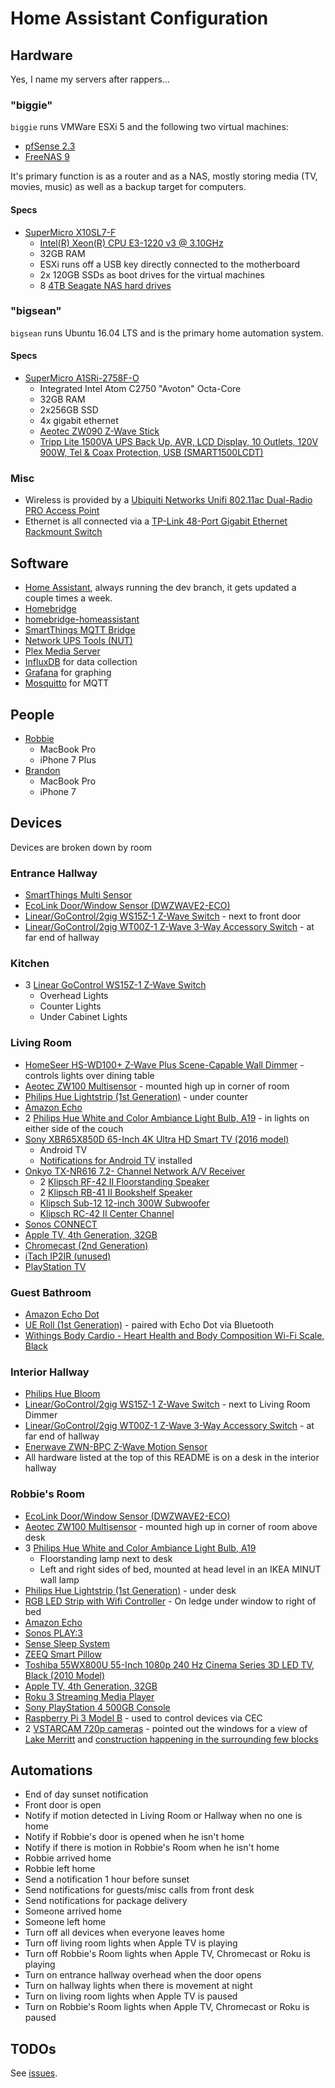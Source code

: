 # Home Assistant Configuration

## Hardware
Yes, I name my servers after rappers...

### "biggie"

`biggie` runs VMWare ESXi 5 and the following two virtual machines:
  - [pfSense 2.3][pfsense]
  - [FreeNAS 9][freenas]

It's primary function is as a router and as a NAS, mostly storing media (TV, movies, music) as well as a backup target for computers.

#### Specs

- [SuperMicro X10SL7-F][supermicro-x10sl7-f]
  - [Intel(R) Xeon(R) CPU E3-1220 v3 @ 3.10GHz][intel-e3-1220-v3]
  - 32GB RAM
  - ESXi runs off a USB key directly connected to the motherboard
  - 2x 120GB SSDs as boot drives for the virtual machines
  - 8 [4TB Seagate NAS hard drives][seagate-hdd]


### "bigsean"

`bigsean` runs Ubuntu 16.04 LTS and is the primary home automation system.

#### Specs

- [SuperMicro A1SRi-2758F-O][supermicro-a1sri-2758f]
  - Integrated Intel Atom C2750 "Avoton" Octa-Core
  - 32GB RAM
  - 2x256GB SSD
  - 4x gigabit ethernet
  - [Aeotec ZW090 Z-Wave Stick][aeotec-zstick]
  - [Tripp Lite 1500VA UPS Back Up, AVR, LCD Display, 10 Outlets, 120V 900W, Tel & Coax Protection, USB (SMART1500LCDT)][tripp-lite-ups]

### Misc
- Wireless is provided by a [Ubiquiti Networks Unifi 802.11ac Dual-Radio PRO Access Point][uap-ac-pro-us]
- Ethernet is all connected via a [TP-Link 48-Port Gigabit Ethernet Rackmount Switch][tplink-switch]

## Software
- [Home Assistant](https://home-assistant.io/), always running the dev branch, it gets updated a couple times a week.
- [Homebridge][homebridge]
- [homebridge-homeassistant][homebridge-homeassistant]
- [SmartThings MQTT Bridge][homebridge-homeassistant]
- [Network UPS Tools (NUT)][nut]
- [Plex Media Server][plex]
- [InfluxDB][influxdb] for data collection
- [Grafana][grafana] for graphing
- [Mosquitto][mosquitto] for MQTT

## People
- [Robbie][robbie-twitter]
  - MacBook Pro
  - iPhone 7 Plus
- [Brandon][brandon-twitter]
  - MacBook Pro
  - iPhone 7

## Devices
Devices are broken down by room

### Entrance Hallway
- [SmartThings Multi Sensor][st-multi-sensor]
- [EcoLink Door/Window Sensor (DWZWAVE2-ECO)][ecolink-door-sensor]
- [Linear/GoControl/2gig WS15Z-1 Z-Wave Switch][linear-ws15z-1] - next to front door
- [Linear/GoControl/2gig WT00Z-1 Z-Wave 3-Way Accessory Switch][linear-wt00z-1] - at far end of hallway

### Kitchen
- 3 [Linear GoControl WS15Z-1 Z-Wave Switch][linear-ws15z-1]
  - Overhead Lights
  - Counter Lights
  - Under Cabinet Lights

### Living Room
- [HomeSeer HS-WD100+ Z-Wave Plus Scene-Capable Wall Dimmer][hs-wd100+] - controls lights over dining table
- [Aeotec ZW100 Multisensor][multisensor] - mounted high up in corner of room
- [Philips Hue Lightstrip (1st Generation)][hue-lightstrip] - under counter
- [Amazon Echo][amazon-echo]
- 2 [Philips Hue White and Color Ambiance Light Bulb, A19][hue-bulb] - in lights on either side of the couch
- [Sony XBR65X850D 65-Inch 4K Ultra HD Smart TV (2016 model)][sony-xbr65x850d-tv]
  - Android TV
  - [Notifications for Android TV][nfatv] installed
- [Onkyo TX-NR616 7.2- Channel Network A/V Receiver][onkyo-tx-nr616]
  - 2 [Klipsch RF-42 II Floorstanding Speaker][klipsch-rf42]
  - 2 [Klipsch RB-41 II Bookshelf Speaker][klipsch-rb41]
  - [Klipsch Sub-12 12-inch 300W Subwoofer][klipsch-sub-12]
  - [Klipsch RC-42 II Center Channel][klipsch-rc42]
- [Sonos CONNECT][sonos-connect]
- [Apple TV, 4th Generation, 32GB][apple-tv]
- [Chromecast (2nd Generation)][chromecast]
- [iTach IP2IR (unused)][itach-ip2ir]
- [PlayStation TV][pstv]

### Guest Bathroom
- [Amazon Echo Dot][amazon-echo-dot]
- [UE Roll (1st Generation)][ue-roll] - paired with Echo Dot via Bluetooth
- [Withings Body Cardio - Heart Health and Body Composition Wi-Fi Scale, Black][withings-scale]

### Interior Hallway
- [Philips Hue Bloom][hue-bloom]
- [Linear/GoControl/2gig WS15Z-1 Z-Wave Switch][linear-ws15z-1] - next to Living Room Dimmer
- [Linear/GoControl/2gig WT00Z-1 Z-Wave 3-Way Accessory Switch][linear-wt00z-1] - at far end of hallway
- [Enerwave ZWN-BPC Z-Wave Motion Sensor][enerwave-zwn-bpc]
- All hardware listed at the top of this README is on a desk in the interior hallway

### Robbie's Room
- [EcoLink Door/Window Sensor (DWZWAVE2-ECO)][ecolink-door-sensor]
- [Aeotec ZW100 Multisensor][multisensor] - mounted high up in corner of room above desk
- 3 [Philips Hue White and Color Ambiance Light Bulb, A19][hue-bulb]
  - Floorstanding lamp next to desk
  - Left and right sides of bed, mounted at head level in an IKEA MINUT wall lamp
- [Philips Hue Lightstrip (1st Generation)][hue-lightstrip] - under desk
- [RGB LED Strip with Wifi Controller][rgb-led-strip] - On ledge under window to right of bed
- [Amazon Echo][amazon-echo]
- [Sonos PLAY:3][sonos-play3]
- [Sense Sleep System][hello-sense]
- [ZEEQ Smart Pillow][zeeq-pillow]
- [Toshiba 55WX800U 55-Inch 1080p 240 Hz Cinema Series 3D LED TV, Black (2010 Model)][toshiba-55wx800u]
- [Apple TV, 4th Generation, 32GB][apple-tv]
- [Roku 3 Streaming Media Player][roku-3]
- [Sony PlayStation 4 500GB Console][playstation-4]
- [Raspberry Pi 3 Model B][raspi] - used to control devices via CEC
- 2 [VSTARCAM 720p cameras][vstarcam] - pointed out the windows for a view of [Lake Merritt][lake-merritt] and [construction happening in the surrounding few blocks][bvdsp]

## Automations
- End of day sunset notification
- Front door is open
- Notify if motion detected in Living Room or Hallway when no one is home
- Notify if Robbie's door is opened when he isn't home
- Notify if there is motion in Robbie's Room when he isn't home
- Robbie arrived home
- Robbie left home
- Send a notification 1 hour before sunset
- Send notifications for guests/misc calls from front desk
- Send notifications for package delivery
- Someone arrived home
- Someone left home
- Turn off all devices when everyone leaves home
- Turn off living room lights when Apple TV is playing
- Turn off Robbie's Room lights when Apple TV, Chromecast or Roku is playing
- Turn on entrance hallway overhead when the door opens
- Turn on hallway lights when there is movement at night
- Turn on living room lights when Apple TV is paused
- Turn on Robbie's Room lights when Apple TV, Chromecast or Roku is paused

## TODOs
See [issues](https://github.com/robbiet480/Home-Assistant-Config/issues).

[homebridge]: https://github.com/nfarina/homebridge
[homebridge-homeassistant]: https://github.com/home-assistant/homebridge-homeassistant
[smartthings-bridge]: https://github.com/stjohnjohnson/smartthings-mqtt-bridge
[nut]: http://networkupstools.org/
[plex]: https://www.plex.tv/
[influxdb]: https://www.influxdata.com/
[robbie-twitter]: https://twitter.com/robbie
[brandon-twitter]: https://twitter.com/bitsofbrandon
[st-multi-sensor]: http://amzn.to/2kxGXMM
[linear-ws15z-1]: http://amzn.to/2l1ZwMu
[ecolink-door-sensor]: http://amzn.to/2kfzKVq
[linear-wt00z-1]: http://amzn.to/2l6qX7B
[hs-wd100+]: http://amzn.to/2kUUSgL
[multisensor]: http://amzn.to/2kiWcrJ
[hue-lightstrip]: http://amzn.to/2kV11JM
[amazon-echo]: http://amzn.to/2kFpGUm
[hue-bulb]: http://amzn.to/2kVba9w
[sony-xbr65x850d-tv]: http://amzn.to/2kV4WpU
[nfatv]: https://play.google.com/store/apps/details?id=de.cyberdream.androidtv.notifications.google&hl=en
[onkyo-tx-nr616]: https://www.amazon.com/Onkyo-TX-NR616-Receiver-Discontinued-Manufacturer/dp/B0077V88W2/
[klipsch-rf42]: http://www.klipsch.com/products/rf-42-ii-floorstanding-speaker
[klipsch-rb41]: http://www.klipsch.com/products/rb-41-ii-bookshelf-speakers-pair
[klipsch-sub-12]: http://amzn.to/2kFH77b
[klipsch-rc42]: http://amzn.to/2kFxbuk
[sonos-connect]: http://amzn.to/2kV3xzB
[apple-tv]: http://www.apple.com/shop/buy-tv/apple-tv/apple-tv-32gb
[chromecast]: https://www.google.com/chromecast/tv/chromecast/
[itach-ip2ir]: http://amzn.to/2kFxvcw
[pstv]: http://amzn.to/2kV40lm
[amazon-echo-dot]: http://amzn.to/2kfGti9
[ue-roll]: http://amzn.to/2kiRf2k
[withings-scale]: http://amzn.to/2kiVJG1
[hue-bloom]: http://amzn.to/2ky5TDD
[enerwave-zwn-bpc]: http://amzn.to/2kFI3sd
[rgb-led-strip]: http://amzn.to/2kFQYKb
[sonos-play3]: http://amzn.to/2l6ldKM
[toshiba-55wx800u]: https://www.amazon.com/Toshiba-55WX800U-55-Inch-1080p-Cinema/dp/B00447GA2W/
[hello-sense]: http://amzn.to/2kVeKjQ
[zeeq-pillow]: https://www.kickstarter.com/projects/2121327950/zeeq-smart-pillow-stream-music-stop-snoring-sleep
[roku-3]: http://amzn.to/2l6im4I
[playstation-4]: https://www.amazon.com/Sony-PlayStation-4-500GB-Console/dp/B00BGA9WK2/
[raspi]: http://amzn.to/2kFCrhz
[vstarcam]: http://amzn.to/2kfzs0U
[lake-merritt]: https://en.wikipedia.org/wiki/Lake_Merritt
[bvdsp]: http://www.oaklandnet.com/bvdsp/
[supermicro-a1sri-2758f]: http://amzn.to/2l6vc2S
[aeotec-zstick]: http://amzn.to/2kV8loA
[tripp-lite-ups]: http://amzn.to/2kFEjqI
[uap-ac-pro-us]: http://amzn.to/2kj3IDf
[tplink-switch]: http://amzn.to/2kFAuBC
[supermicro-x10sl7-f]: http://amzn.to/2kfGaUt
[intel-e3-1220-v3]: http://amzn.to/2kFBk1y
[seagate-hdd]: http://amzn.to/2kiUJlq
[pfsense]: https://www.pfsense.org
[freenas]: http://www.freenas.org/
[grafana]: https://grafana.net/
[mosquitto]: https://mosquitto.org/
